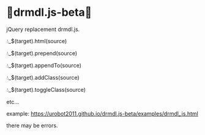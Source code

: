 # 🌟drmdl.js-beta🌟
   
jQuery replacement drmdl.js.
   
💧_$(target).html(source)
   
💧_$(target).prepend(source)
   
💧_$(target).appendTo(source)
   
💧_$(target).addClass(source)
   
💧_$(target).toggleClass(source)
   
etc...
   
example: https://urobot2011.github.io/drmdl.js-beta/examples/drmdl_js.html
    
there may be errors.
